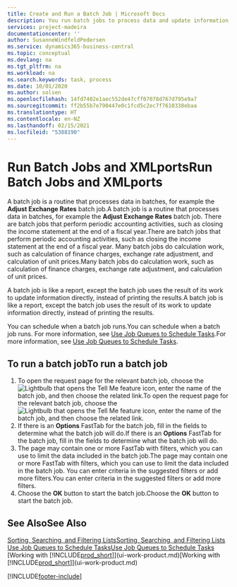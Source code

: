 ```yaml
---
title: Create and Run a Batch Job | Microsoft Docs
description: You run batch jobs to process data and update information, for example, to do periodic accounting activities, or to do calculations.
services: project-madeira
documentationcenter: ''
author: SusanneWindfeldPedersen
ms.service: dynamics365-business-central
ms.topic: conceptual
ms.devlang: na
ms.tgt_pltfrm: na
ms.workload: na
ms.search.keywords: task, process
ms.date: 10/01/2020
ms.author: solsen
ms.openlocfilehash: 14fd7402e1aec552de47cff07078d767d795e9a7
ms.sourcegitcommit: ff2b55b7e790447e0c1fcd5c2ec7f7610338ebaa
ms.translationtype: HT
ms.contentlocale: en-NZ
ms.lasthandoff: 02/15/2021
ms.locfileid: "5388190"
---
```

# <a name="run-batch-jobs-and-xmlports"></a><span data-ttu-id="ef1ff-103">Run Batch Jobs and XMLports</span><span class="sxs-lookup"><span data-stu-id="ef1ff-103">Run Batch Jobs and XMLports</span></span>
<span data-ttu-id="ef1ff-104">A batch job is a routine that processes data in batches, for example the **Adjust Exchange Rates** batch job.</span><span class="sxs-lookup"><span data-stu-id="ef1ff-104">A batch job is a routine that processes data in batches, for example the **Adjust Exchange Rates** batch job.</span></span> <span data-ttu-id="ef1ff-105">There are batch jobs that perform periodic accounting activities, such as closing the income statement at the end of a fiscal year.</span><span class="sxs-lookup"><span data-stu-id="ef1ff-105">There are batch jobs that perform periodic accounting activities, such as closing the income statement at the end of a fiscal year.</span></span> <span data-ttu-id="ef1ff-106">Many batch jobs do calculation work, such as calculation of finance charges, exchange rate adjustment, and calculation of unit prices.</span><span class="sxs-lookup"><span data-stu-id="ef1ff-106">Many batch jobs do calculation work, such as calculation of finance charges, exchange rate adjustment, and calculation of unit prices.</span></span>

<span data-ttu-id="ef1ff-107">A batch job is like a report, except the batch job uses the result of its work to update information directly, instead of printing the results.</span><span class="sxs-lookup"><span data-stu-id="ef1ff-107">A batch job is like a report, except the batch job uses the result of its work to update information directly, instead of printing the results.</span></span>

<span data-ttu-id="ef1ff-108">You can schedule when a batch job runs.</span><span class="sxs-lookup"><span data-stu-id="ef1ff-108">You can schedule when a batch job runs.</span></span> <span data-ttu-id="ef1ff-109">For more information, see [Use Job Queues to Schedule Tasks](admin-job-queues-schedule-tasks.md).</span><span class="sxs-lookup"><span data-stu-id="ef1ff-109">For more information, see [Use Job Queues to Schedule Tasks](admin-job-queues-schedule-tasks.md).</span></span>

## <a name="to-run-a-batch-job"></a><span data-ttu-id="ef1ff-110">To run a batch job</span><span class="sxs-lookup"><span data-stu-id="ef1ff-110">To run a batch job</span></span>
1. <span data-ttu-id="ef1ff-111">To open the request page for the relevant batch job, choose the ![Lightbulb that opens the Tell Me feature](media/ui-search/search_small.png "Tell me what you want to do") icon, enter the name of the batch job, and then choose the related link.</span><span class="sxs-lookup"><span data-stu-id="ef1ff-111">To open the request page for the relevant batch job, choose the ![Lightbulb that opens the Tell Me feature](media/ui-search/search_small.png "Tell me what you want to do") icon, enter the name of the batch job, and then choose the related link.</span></span>
2. <span data-ttu-id="ef1ff-112">If there is an **Options** FastTab for the batch job, fill in the fields to determine what the batch job will do.</span><span class="sxs-lookup"><span data-stu-id="ef1ff-112">If there is an **Options** FastTab for the batch job, fill in the fields to determine what the batch job will do.</span></span>
3. <span data-ttu-id="ef1ff-113">The page may contain one or more FastTab with filters, which you can use to limit the data included in the batch job.</span><span class="sxs-lookup"><span data-stu-id="ef1ff-113">The page may contain one or more FastTab with filters, which you can use to limit the data included in the batch job.</span></span> <span data-ttu-id="ef1ff-114">You can enter criteria in the suggested filters or add more filters.</span><span class="sxs-lookup"><span data-stu-id="ef1ff-114">You can enter criteria in the suggested filters or add more filters.</span></span>
4. <span data-ttu-id="ef1ff-115">Choose the **OK** button to start the batch job.</span><span class="sxs-lookup"><span data-stu-id="ef1ff-115">Choose the **OK** button to start the batch job.</span></span>

## <a name="see-also"></a><span data-ttu-id="ef1ff-116">See Also</span><span class="sxs-lookup"><span data-stu-id="ef1ff-116">See Also</span></span>
[<span data-ttu-id="ef1ff-117">Sorting, Searching, and Filtering Lists</span><span class="sxs-lookup"><span data-stu-id="ef1ff-117">Sorting, Searching, and Filtering Lists</span></span>](ui-enter-criteria-filters.md)  
[<span data-ttu-id="ef1ff-118">Use Job Queues to Schedule Tasks</span><span class="sxs-lookup"><span data-stu-id="ef1ff-118">Use Job Queues to Schedule Tasks</span></span>](admin-job-queues-schedule-tasks.md)  
<span data-ttu-id="ef1ff-119">[Working with [!INCLUDE[prod_short](includes/prod_short.md)]](ui-work-product.md)</span><span class="sxs-lookup"><span data-stu-id="ef1ff-119">[Working with [!INCLUDE[prod_short](includes/prod_short.md)]](ui-work-product.md)</span></span>


[!INCLUDE[footer-include](includes/footer-banner.md)]